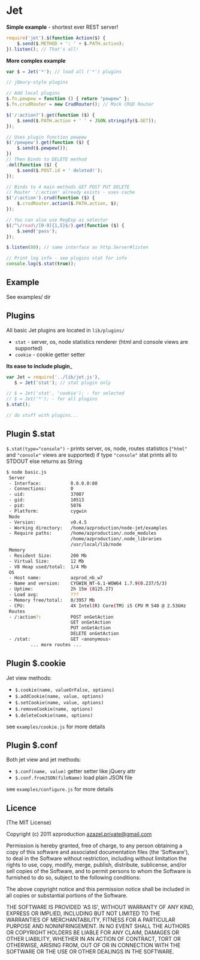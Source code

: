 Jet
===

__Simple example__ - shortest ever REST server!

```javascript
require('jet').$(function Action($) {
    $.send($.METHOD + ': ' + $.PATH.action);
}).listen(); // That's all!
```

__More complex example__

```javascript
var $ = Jet('*'); // load all ('*') plugins

// jQeury-style plugins

// Add local plugins
$.fn.pewpew = function () { return "pewpew" };
$.fn.crudRouter = new CrudRouter(); // Mock CRUD Router

$('/:action?').get(function ($) {
    $.send($.PATH.action + ' ' + JSON.stringify($.GET));
});

// Uses plugin function pewpew
$('/pewpew').get(function ($) {
    $.send($.pewpew());
})
// Then Binds to DELETE method
.del(function ($) {
    $.send($.POST.id + ' deleted!');
});

// Binds to 4 main methods GET POST PUT DELETE
// Router '/:action' already exists - uses cache
$('/:action').crud(function ($) {
    $.crudRouter.action($.PATH.action, $);
});

// You can also use RegExp as selector
$(/^\/read\/[0-9]{1,5}$/).get(function ($) {
    $.send('pass');
});

$.listen(80); // same interface as http.Server#listen

// Print log info - see plugins stat for info
console.log($.stat(true));
```

Example
-------

See examples/ dir

Plugins
-------

All basic Jet plugins are located in `lib/plugins/`

 * `stat` - server, os, node statistics renderer (html and console views are supported)
 * `cookie` - cookie getter setter

__Its ease to include plugin___


```javascript
var Jet = require('../lib/jet.js'),
   $ = Jet('stat'); // stat plugin only

// $ = Jet('stat', 'cookie'); - for selected
// $ = Jet('*'); - for all plugins
$.stat();

// do stuff with plugins...
```

Plugin $.stat
-------------

`$.stat(type="console")` - prints server, os, node, routes statistics (`"html"` and `"console"` views are supported)
if type `"console"` stat prints all to STDOUT else returns as String

```bash
$ node basic.js
 Server
 - Interface:           0.0.0.0:80
 - Connections:         0
 - uid:                 37007
 - gid:                 10513
 - pid:                 5076
 - Platform:            cygwin
 Node
 - Version:             v0.4.5
 - Working directory:   /home/azproduction/node-jet/examples
 - Require paths:       /home/azproduction/.node_modules
                        /home/azproduction/.node_libraries
                        /usr/local/lib/node
 Memory
 - Resident Size:       200 Mb
 - Virtual Size:        12 Mb
 - V8 Heap used/total:  1/4 Mb
 OS
 - Host name:           azprod_nb_w7
 - Name and version:    CYGWIN_NT-6.1-WOW64 1.7.9(0.237/5/3)
 - Uptime:              2h 15m (8125.27)
 - Load avg:            ???
 - Memory free/total:   0/3957 Mb
 - CPU:                 4X Intel(R) Core(TM) i5 CPU M 540 @ 2.53GHz
 Routes
 - /:action?:           POST onGetAction
                        GET onGetAction
                        PUT onGetAction
                        DELETE onGetAction
 - /stat:               GET <anonymous>
         ... more routes ...
```

Plugin $.cookie
---------------

Jet view methods:

 - `$.cookie(name, valueOrFalse, options)`
 - `$.addCookie(name, value, options)`
 - `$.setCookie(name, value, options)`
 - `$.removeCookie(name, options)`
 - `$.deleteCookie(name, options)`

see `examples/cookie.js` for more details

Plugin $.conf
-------------

Both jet view and jet methods:

 - `$.conf(name, value)` getter setter like jQuery attr
 - `$.conf.fromJSON(fileName)` load plain JSON file

see `examples/configure.js` for more details

Licence
-------

(The MIT License)

Copyright (c) 2011 azproduction <azazel.private@gmail.com>

Permission is hereby granted, free of charge, to any person obtaining a copy of this software and associated documentation files (the 'Software'), to deal in the Software without restriction, including without limitation the rights to use, copy, modify, merge, publish, distribute, sublicense, and/or sell copies of the Software, and to permit persons to whom the Software is furnished to do so, subject to the following conditions:

The above copyright notice and this permission notice shall be included in all copies or substantial portions of the Software.

THE SOFTWARE IS PROVIDED 'AS IS', WITHOUT WARRANTY OF ANY KIND, EXPRESS OR IMPLIED, INCLUDING BUT NOT LIMITED TO THE WARRANTIES OF MERCHANTABILITY, FITNESS FOR A PARTICULAR PURPOSE AND NONINFRINGEMENT. IN NO EVENT SHALL THE AUTHORS OR COPYRIGHT HOLDERS BE LIABLE FOR ANY CLAIM, DAMAGES OR OTHER LIABILITY, WHETHER IN AN ACTION OF CONTRACT, TORT OR OTHERWISE, ARISING FROM, OUT OF OR IN CONNECTION WITH THE SOFTWARE OR THE USE OR OTHER DEALINGS IN THE SOFTWARE.